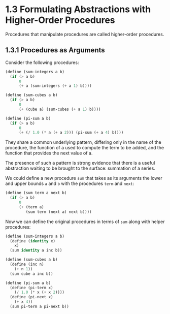 # 1.3 Formulating Abstractions with Higher-Order Procedures

Procedures that manipulate procedures are called higher-order procedures.

## 1.3.1 Procedures as Arguments

Consider the following procedures:

```lisp
(define (sum-integers a b)
  (if (> a b)
      0
      (+ a (sum-integers (+ a 1) b))))

(define (sum-cubes a b)
  (if (> a b)
      0
      (+ (cube a) (sum-cubes (+ a 1) b))))

(define (pi-sum a b)
  (if (> a b)
      0
      (+ (/ 1.0 (* a (+ a 2))) (pi-sum (+ a 4) b))))
```

They share a common underlying pattern,
differing only in the name of the procedure,
the function of a used to compute the term to be added,
and the function that provides the next value of a.

The presence of such a pattern is strong evidence
that there is a useful abstraction waiting to be brought to the surface:
summation of a series.

We could define a new procedure `sum` that takes as its arguments
the lower and upper bounds `a` and `b`
with the procedures `term` and `next`:

```lisp
(define (sum term a next b)
  (if (> a b)
      0
      (+ (term a)
         (sum term (next a) next b))))
```

Now we can define the original procedures in terms of `sum`
along with helper procedures:

```lisp
(define (sum-integers a b)
  (define (identity x)
    x)
  (sum identity a inc b))

(define (sum-cubes a b)
  (define (inc n)
    (+ n 1))
  (sum cube a inc b))

(define (pi-sum a b)
  (define (pi-term x)
    (/ 1.0 (* x (+ x 2))))
  (define (pi-next x)
    (+ x 4))
  (sum pi-term a pi-next b))
```
